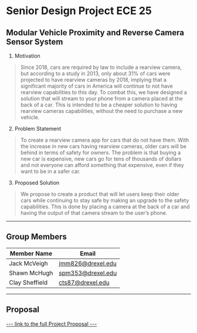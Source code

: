 # Senior Design Project ECE 25
## Modular Vehicle Proximity and Reverse Camera Sensor System
1. Motivation
>Since 2018, cars are required by law to include a rearview camera, but according to a study in 2013, only about 31% of cars were projected to have rearview cameras by 2018, implying that a significant majority of cars in America will continue to not have rearview capabilities to this day. To combat this, we have designed a solution that will stream to your phone from a camera placed at the back of a car. This is intended to be a cheaper solution to having rearview cameras capabilities, without the need to purchase a new vehicle. 

2. Problem Statement
>To create a rearview camera app for cars that do not have them. With the increase in new cars having rearview cameras, older cars will be behind in terms of safety for owners. The problem is that buying a new car is expensive, new cars go for tens of thousands of dollars and not everyone can afford something that expensive, even if they want to be in a safer car. 

3. Proposed Solution
>We propose to create a product that will let users keep their older cars while continuing to stay safe by making an upgrade to the safety capabilities. This is done by placing a camera at the back of a car and having the output of that camera stream to the user’s phone.

---

## Group Members
| Member Name | Email |
|-------------|-------|
Jack McVeigh | <jmm826@drexel.edu> |
Shawn McHugh | <spm353@drexel.edu> |
Clay Sheffield | <cts87@drexel.edu> |

---

## Proposal
[--- link to the full Project Proposal ---](https://docs.google.com/document/d/16QYduv1dYw3IQuoKZCm2hOi4qN2uWa_cCrTbQm47HLU/edit)
